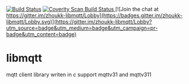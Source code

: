 [![Build Status](https://travis-ci.org/zhoukk/libmqtt.svg?branch=master)](https://travis-ci.org/zhoukk/libmqtt)
<a href="https://scan.coverity.com/projects/zhoukk-libmqtt">
  <img alt="Coverity Scan Build Status"
       src="https://scan.coverity.com/projects/12172/badge.svg"/>
</a>
[![Join the chat at https://gitter.im/zhoukk-libmqtt/Lobby](https://badges.gitter.im/zhoukk-libmqtt/Lobby.svg)](https://gitter.im/zhoukk-libmqtt/Lobby?utm_source=badge&utm_medium=badge&utm_campaign=pr-badge&utm_content=badge)

# libmqtt

mqtt client library writen in c support mqttv31 and mqttv311
